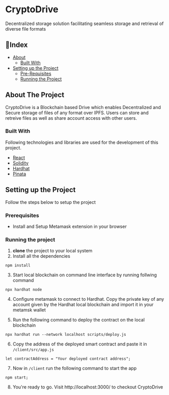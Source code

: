 
# CryptoDrive

  Decentralized storage solution facilitating seamless storage and retrieval of diverse file formats
 
## 📄Index

- [About](#about-the-project)
  - [Built With](#built-with)
- [Setting up the Project](#setting-up-the-project)
  - [Pre-Requisites](#prerequisites)
  - [Running the Project](#running-the-project)


 ## About The Project

CryptoDrive is a Blockchain based Drive which enables Decentralized and Secure storage of files of any format over IPFS. Users can
store and retreive files as well as share account access with other users.

### Built With

Following technologies and libraries are used for the development of this project.

- [React](https://reactjs.org/)
- [Solidity](https://soliditylang.org/)
- [Hardhat](https://hardhat.org/)
- [Pinata](https://www.pinata.cloud/)

## Setting up the Project

Follow the steps below to setup the project

### Prerequisites

- Install and Setup Metamask extension in your browser

### Running the project


1.  **clone** the project to your local system
2.  Install all the dependencies 

```
npm install
```

3. Start local blockchain on command line interface by running follwing command 
```
npx hardhat node
```
4. Configure metamask to connect to Hardhat. Copy the private key of any account given by the Hardhat local blockchain and import it
    in your metamsk wallet

5. Run the following command to deploy the contract on the local blockchain 

```
npx hardhat run --network localhost scripts/deploy.js
```
6. Copy the address of the deployed smart contract and paste it in `/client/src/app.js`
```
let contractAddress = "Your deployed contract address";
```
7. Now in `/client` run the following command to start the app
```
npm start;
```
8. You're ready to go. Visit http://localhost:3000/ to checkout CryptoDrive








 

 

